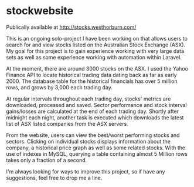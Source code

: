 # stockwebsite

Publically available at http://stocks.westhorburn.com/

This is an ongoing solo-project I have been working on that allows users to search for and view stocks listed on the Australian Stock Exchange (ASX). My goal for this project is to gain experience working with very large data sets as well as some experience working with automation within Laravel. 

At the moment, there are around 3000 stocks on the ASX. I used the Yahoo Finance API to locate historical trading data dating back as far as early 2000. The database table for the historical financials has over 5 million rows, and grows by 3,000 each trading day. 

At regular intervals throughout each trading day, stocks' metrics are downloaded, processed and saved. Sector performance and stock interval gains/losses are calculated at the end of each trading day. Shortly after midnight each night, another task is executed which downloads the latest list of ASX listed companies from the ASX servers. 

From the website, users can view the best/worst performing stocks and sectors. Clicking on individual stocks displays information about the company, a historical price graph as well as some related stocks. With the use of indexes in MySQL, querying a table containing almost 5 Million rows takes only a fraction of a second.

I'm always looking for ways to improve this project, so if have any suggestions, feel free to drop me a line. 
